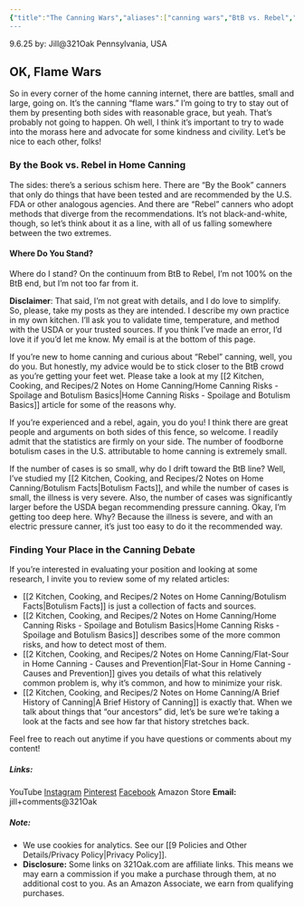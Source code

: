 ```yaml
---
{"title":"The Canning Wars","aliases":["canning wars","BtB vs. Rebel","BtB","Rebel"],"dg-date":"2025-09-06","dg-publish":true,"dg-home":false,"dg-metatags":{"title":"The Canning Wars: By the Book vs. Rebel","description":"A friendly look at the home canning debate: By the Book vs. Rebel, what each values, where risks fit in, and how to choose your own approach.","og:title":"The Canning Wars: By the Book vs. Rebel","og:description":"A friendly look at the home canning debate: By the Book vs. Rebel, what each values, where risks fit in, and how to choose your own approach.","og:type":"article","og:url":"https://321oak.com/the-canning-wars","og:site_name":"321 Oak","og:image":"https://321oak.com/images/canning-wars-1200x630.jpg","og:image:width":"1200","og:image:height":"630","twitter:card":"summary_large_image","twitter:site":"@321oak","twitter:image":"https://321oak.com/images/canning-wars-1200x630.jpg","twitter:image:alt":"By the Book vs. Rebel home canning debate"},"permalink":"/2-kitchen-cooking-and-recipes/2-notes-on-home-canning/the-canning-wars/","metatags":{"title":"The Canning Wars: By the Book vs. Rebel","description":"A friendly look at the home canning debate: By the Book vs. Rebel, what each values, where risks fit in, and how to choose your own approach.","og:title":"The Canning Wars: By the Book vs. Rebel","og:description":"A friendly look at the home canning debate: By the Book vs. Rebel, what each values, where risks fit in, and how to choose your own approach.","og:type":"article","og:url":"https://321oak.com/the-canning-wars","og:site_name":"321 Oak","og:image":"https://321oak.com/images/canning-wars-1200x630.jpg","og:image:width":"1200","og:image:height":"630","twitter:card":"summary_large_image","twitter:site":"@321oak","twitter:image":"https://321oak.com/images/canning-wars-1200x630.jpg","twitter:image:alt":"By the Book vs. Rebel home canning debate"},"dgPassFrontmatter":true,"noteIcon":""}
---
```


9.6.25
by: Jill@321Oak
Pennsylvania, USA

## OK, Flame Wars

So in every corner of the home canning internet, there are battles, small and large, going on. It’s the canning “flame wars.” I’m going to try to stay out of them by presenting both sides with reasonable grace, but yeah. That’s probably not going to happen. Oh well, I think it’s important to try to wade into the morass here and advocate for some kindness and civility. Let’s be nice to each other, folks!

### By the Book vs. Rebel in Home Canning

The sides: there’s a serious schism here. There are “By the Book” canners that only do things that have been tested and are recommended by the U.S. FDA or other analogous agencies. And there are “Rebel” canners who adopt methods that diverge from the recommendations. It’s not black-and-white, though, so let’s think about it as a line, with all of us falling somewhere between the two extremes.

#### Where Do You Stand?

Where do I stand? On the continuum from BtB to Rebel, I’m not 100% on the BtB end, but I’m not too far from it.

**Disclaimer**: That said, I’m not great with details, and I do love to simplify. So, please, take my posts as they are intended. I describe my own practice in my own kitchen. I’ll ask you to validate time, temperature, and method with the USDA or your trusted sources. If you think I’ve made an error, I’d love it if you’d let me know. My email is at the bottom of this page.

If you’re new to home canning and curious about “Rebel” canning, well, you do you. But honestly, my advice would be to stick closer to the BtB crowd as you’re getting your feet wet. Please take a look at my [[2 Kitchen, Cooking, and Recipes/2 Notes on Home Canning/Home Canning Risks - Spoilage and Botulism Basics\|Home Canning Risks - Spoilage and Botulism Basics]] article for some of the reasons why.

If you’re experienced and a rebel, again, you do you! I think there are great people and arguments on both sides of this fence, so welcome. I readily admit that the statistics are firmly on your side. The number of foodborne botulism cases in the U.S. attributable to home canning is extremely small.

If the number of cases is so small, why do I drift toward the BtB line? Well, I’ve studied my [[2 Kitchen, Cooking, and Recipes/2 Notes on Home Canning/Botulism Facts\|Botulism Facts]], and while the number of cases is small, the illness is very severe. Also, the number of cases was significantly larger before the USDA began recommending pressure canning. Okay, I’m getting too deep here. Why? Because the illness is severe, and with an electric pressure canner, it’s just too easy to do it the recommended way.

### Finding Your Place in the Canning Debate

If you’re interested in evaluating your position and looking at some research, I invite you to review some of my related articles:

- [[2 Kitchen, Cooking, and Recipes/2 Notes on Home Canning/Botulism Facts\|Botulism Facts]] is just a collection of facts and sources.
- [[2 Kitchen, Cooking, and Recipes/2 Notes on Home Canning/Home Canning Risks - Spoilage and Botulism Basics\|Home Canning Risks - Spoilage and Botulism Basics]] describes some of the more common risks, and how to detect most of them.
- [[2 Kitchen, Cooking, and Recipes/2 Notes on Home Canning/Flat-Sour in Home Canning - Causes and Prevention\|Flat-Sour in Home Canning - Causes and Prevention]] gives you details of what this relatively common problem is, why it’s common, and how to minimize your risk.
- [[2 Kitchen, Cooking, and Recipes/2 Notes on Home Canning/A Brief History of Canning\|A Brief History of Canning]] is exactly that. When we talk about things that “our ancestors” did, let’s be sure we’re taking a look at the facts and see how far that history stretches back.

Feel free to reach out anytime if you have questions or comments about my content!
##### Links:
YouTube
[Instagram](https://www.instagram.com/jill_321oak/)
[Pinterest](https://www.pinterest.com/Jill_321Oak/)
[Facebook](https://www.facebook.com/321Oak)
Amazon Store
**Email:** jill+comments@321Oak

##### Note:
- We use cookies for analytics. See our [[9 Policies and Other Details/Privacy Policy\|Privacy Policy]].
- **Disclosure:** Some links on 321Oak.com are affiliate links. This means we may earn a commission if you make a purchase through them, at no additional cost to you. As an Amazon Associate, we earn from qualifying purchases.

